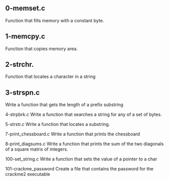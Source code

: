 ## 0-memset.c 

Function that fills memory with a constant byte.

## 1-memcpy.c 

Function that copies memory area.

## 2-strchr. 

Function that locates a character in a string

## 3-strspn.c 

Write a function that gets the length of a prefix substring

4-strpbrk.c Write a function that searches a string for any of a set of bytes.

5-strstr.c Write a function that locates a substring.

7-print_chessboard.c Write a function that prints the chessboard

8-print_diagsums.c Write a function that prints the sum of the two diagonals of a square matrix of integers.

100-set_string.c Write a function that sets the value of a pointer to a char

101-crackme_password Create a file that contains the password for the crackme2 executable
